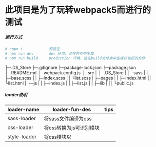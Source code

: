 # 此项目是为了玩转webpack5而进行的测试

##### 运行方式

```bash
# cnpm i			安装包
# npm run dev		dev 环境，会在内存中生成
# npm run build		production 环境，会在build文件夹中生成打包好的文件
```



├─.DS_Store
├─.gitignore
├─package-lock.json
├─package.json
├─README.md
├─webpack.config.js
├─src
|  ├─.DS_Store
|  ├─sass
|  |  ├─base.scss
|  |  ├─index.scss
|  |  └list.scss
|  ├─pages
|  |   ├─index.html
|  |   └list.html
|  ├─js
|  | ├─index.js
|  | ├─list.js
|  | ├─lib
|  | |  └public.js

##### loader说明

| loader-name  | loader-fun-des                                 | tips                           |
| ------------ | ---------------------------------------------- | ------------------------------ |
| sass-loader  | 将sass文件编译为css                            |                                |
| css-loader   | 将css转换为js可识别模块                        |                                |
| style-loader | 将css模块以<style>标签的形式插入到html中       |                                |
| url-loader   | 处理css中src引入的静态文件/import 引入静态文件 | 有大小限制，过大会转换为base64 |
| file-loader  | 处理css中src引入的静态文件/import 引入静态文件 |                                |
|              |                                                |                                |

css处理

###### sass-loader                               将sass文件编译为css
###### css-loader                                将css转换为js可识别模块
###### style-loader                              将css模块以<style>标签的形式插入到html中
###### postcss-loader                            css兼容浏览器处理
###### postcss-reset-env                         css兼容浏览器处理
###### mini-css-extract-plugin                   提取css到独立文件

------

##### 其它静态文件处理
###### url-loader || file-loader                 它俩功能很相似，都是处理css中src引入的静态文件/import 引入静态文件。不同的是前者有limit限制，低于这个限制文件会被转化为base64格式的字符串，从而减少请求
###### html-loader                               单独处理HTML文件，并将html标签中有src的静态资源引入，此时又需要url-loaer || file-loader处理，如果没有此loader无法模块化html
###### html-webpack-plugin                       此插件就是用来指定某个html作为模板，并且和以上两个loader配合使用的，如果没有html-loader则无法处理里面的<img src=''>
###### mini-css-extract-plugin                   将原来写入html 中的style标签中的css 提取出来为单独文件并放在某个文件夹下，为什么这么做？因为嵌入style的是js写入的，js会放在html的底部；因此页面会出现暂时无样式状态，然后样式突变的 闪，而这个插件配合之前的指定HTML的插件，会在<head>写入<link>从而符合标准渲染逻辑。  

